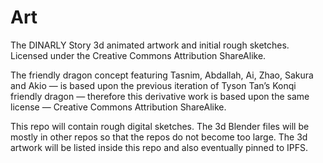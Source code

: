# Art
The DINARLY Story 3d animated artwork and initial rough sketches. Licensed under the Creative Commons Attribution ShareAlike.

The friendly dragon concept featuring Tasnim, Abdallah, Ai, Zhao, Sakura and Akio — is based upon the previous iteration of Tyson Tan’s Konqi friendly dragon — therefore this derivative work is based upon the same license — Creative Commons Attribution ShareAlike.

This repo will contain rough digital sketches. The 3d Blender files will be mostly in other repos so that the repos do not become too large. The 3d artwork will be listed inside this repo and also eventually pinned to IPFS.
